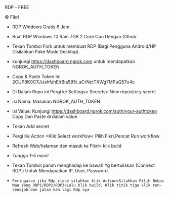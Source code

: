 RDP - FREE

© Fikri


+ RDP Windows Gratis 6 Jam

+ Buat RDP Windows 10 Ram 7GB 2 Core Cpu Dengan Github:

+ Tekan Tombol Fork untuk membuat RDP (Bagi Pengguna Android/HP Disilahkan Pake Mode Desktop).

+ kunjungi https://dashboard.ngrok.com untuk mendapatkan NGROK_AUTH_TOKEN

+ Copy & Paste Token Ini 2CUP8K0C7JiJshfzhElrBia595i_sCrNctTXWg7MPuQ57u4c

+ Di Dalam Repo ini Pergi ke Settings> Secrets> New repository secret

+ isi Nama: Masukan NGROK_AUTH_TOKEN

+ isi Value: Kunjungi https://dashboard.ngrok.com/auth/your-authtoken Copy Dan Paste di dalam value

+ Tekan Add secret

+ Pergi Ke Action <Klik Select workflow< Pilih Fikri,Pencet Run workflow

+ Refresh Web/halaman dan masuk ke Fikri> klik build

+ *Tunggu 1-5 menit*

+ Tekan Tombol panah menghadap ke bawah Yg bertuliskan (Connect RDP.) Untuk Mendapatkan IP, User, Password.

+  ```Peringatan jika Rdp close silahkan klik Action<Silahkan Pilih Bebas Mau Yang RDP1/RDP2/RDP3<Lalu Klik build, Klik titik tiga klik run-rensjob dan jalan kan lagi Rdp nya```

